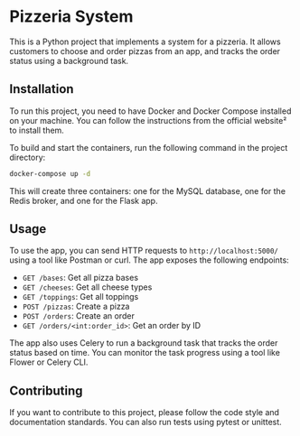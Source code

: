 # Pizzeria System

This is a Python project that implements a system for a pizzeria. It allows customers to choose and order pizzas from an app, and tracks the order status using a background task.

## Installation

To run this project, you need to have Docker and Docker Compose installed on your machine. You can follow the instructions from the official website² to install them.

To build and start the containers, run the following command in the project directory:

```bash
docker-compose up -d
```

This will create three containers: one for the MySQL database, one for the Redis broker, and one for the Flask app.

## Usage

To use the app, you can send HTTP requests to `http://localhost:5000/` using a tool like Postman or curl. The app exposes the following endpoints:

- `GET /bases`: Get all pizza bases
- `GET /cheeses`: Get all cheese types
- `GET /toppings`: Get all toppings
- `POST /pizzas`: Create a pizza
- `POST /orders`: Create an order
- `GET /orders/<int:order_id>`: Get an order by ID

The app also uses Celery to run a background task that tracks the order status based on time. You can monitor the task progress using a tool like Flower or Celery CLI.

## Contributing

If you want to contribute to this project, please follow the code style and documentation standards. You can also run tests using pytest or unittest.
